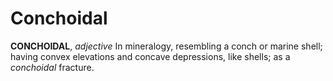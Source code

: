# Conchoidal

**CONCHOIDAL**, _adjective_ In mineralogy, resembling a conch or marine shell; having convex elevations and concave depressions, like shells; as a _conchoidal_ fracture.